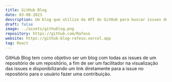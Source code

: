 ```yaml
---
title: GitHub Blog
date: 03-08-2023
description: Um blog que utiliza da API do GitHub para buscar issues de um repositório.
draft: false
image: ../assets/githublog.png
repository: https://github.com/Rafeso
website: https://github-blog-rafeso.vercel.app
tag: React
---
```


GitHub Blog tem como objetivo ser um blog com todas as issues de um repositório de um repositório, a fim de ser um facilitador na visualização das issues e disponibilizando um link diretamente para a issue no repositório para o usuário fazer uma contribuição.
